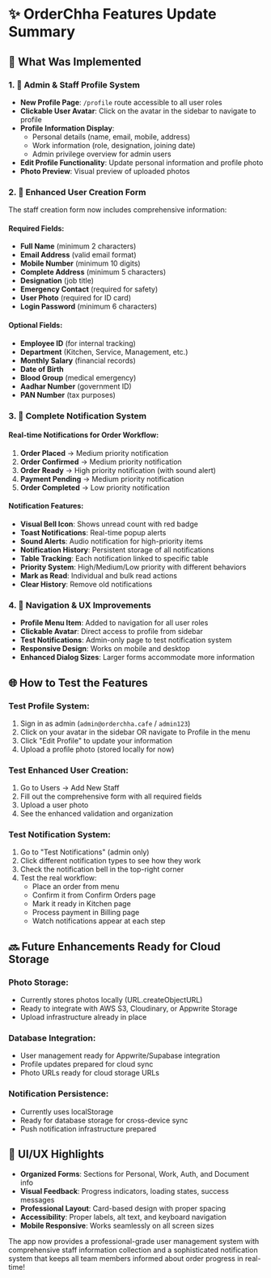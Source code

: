 # ✨ OrderChha Features Update Summary

## 🔧 What Was Implemented

### 1. 👤 Admin & Staff Profile System
- **New Profile Page**: `/profile` route accessible to all user roles
- **Clickable User Avatar**: Click on the avatar in the sidebar to navigate to profile
- **Profile Information Display**:
  - Personal details (name, email, mobile, address)
  - Work information (role, designation, joining date)
  - Admin privilege overview for admin users
- **Edit Profile Functionality**: Update personal information and profile photo
- **Photo Preview**: Visual preview of uploaded photos

### 2. 📝 Enhanced User Creation Form
The staff creation form now includes comprehensive information:

#### Required Fields:
- **Full Name** (minimum 2 characters)
- **Email Address** (valid email format)
- **Mobile Number** (minimum 10 digits)
- **Complete Address** (minimum 5 characters)
- **Designation** (job title)
- **Emergency Contact** (required for safety)
- **User Photo** (required for ID card)
- **Login Password** (minimum 6 characters)

#### Optional Fields:
- **Employee ID** (for internal tracking)
- **Department** (Kitchen, Service, Management, etc.)
- **Monthly Salary** (financial records)
- **Date of Birth**
- **Blood Group** (medical emergency)
- **Aadhar Number** (government ID)
- **PAN Number** (tax purposes)

### 3. 🔔 Complete Notification System

#### Real-time Notifications for Order Workflow:
1. **Order Placed** → Medium priority notification
2. **Order Confirmed** → Medium priority notification  
3. **Order Ready** → High priority notification (with sound alert)
4. **Payment Pending** → Medium priority notification
5. **Order Completed** → Low priority notification

#### Notification Features:
- **Visual Bell Icon**: Shows unread count with red badge
- **Toast Notifications**: Real-time popup alerts
- **Sound Alerts**: Audio notification for high-priority items
- **Notification History**: Persistent storage of all notifications
- **Table Tracking**: Each notification linked to specific table
- **Priority System**: High/Medium/Low priority with different behaviors
- **Mark as Read**: Individual and bulk read actions
- **Clear History**: Remove old notifications

### 4. 🎯 Navigation & UX Improvements
- **Profile Menu Item**: Added to navigation for all user roles
- **Clickable Avatar**: Direct access to profile from sidebar
- **Test Notifications**: Admin-only page to test notification system
- **Responsive Design**: Works on mobile and desktop
- **Enhanced Dialog Sizes**: Larger forms accommodate more information

## 🌐 How to Test the Features

### Test Profile System:
1. Sign in as admin (`admin@orderchha.cafe` / `admin123`)
2. Click on your avatar in the sidebar OR navigate to Profile in the menu
3. Click "Edit Profile" to update your information
4. Upload a profile photo (stored locally for now)

### Test Enhanced User Creation:
1. Go to Users → Add New Staff
2. Fill out the comprehensive form with all required fields
3. Upload a user photo
4. See the enhanced validation and organization

### Test Notification System:
1. Go to "Test Notifications" (admin only)
2. Click different notification types to see how they work
3. Check the notification bell in the top-right corner
4. Test the real workflow:
   - Place an order from menu
   - Confirm it from Confirm Orders page
   - Mark it ready in Kitchen page
   - Process payment in Billing page
   - Watch notifications appear at each step

## 🔜 Future Enhancements Ready for Cloud Storage

### Photo Storage:
- Currently stores photos locally (URL.createObjectURL)
- Ready to integrate with AWS S3, Cloudinary, or Appwrite Storage
- Upload infrastructure already in place

### Database Integration:
- User management ready for Appwrite/Supabase integration
- Profile updates prepared for cloud sync
- Photo URLs ready for cloud storage URLs

### Notification Persistence:
- Currently uses localStorage
- Ready for database storage for cross-device sync
- Push notification infrastructure prepared

## 🎨 UI/UX Highlights
- **Organized Forms**: Sections for Personal, Work, Auth, and Document info
- **Visual Feedback**: Progress indicators, loading states, success messages
- **Professional Layout**: Card-based design with proper spacing
- **Accessibility**: Proper labels, alt text, and keyboard navigation
- **Mobile Responsive**: Works seamlessly on all screen sizes

The app now provides a professional-grade user management system with comprehensive staff information collection and a sophisticated notification system that keeps all team members informed about order progress in real-time!
